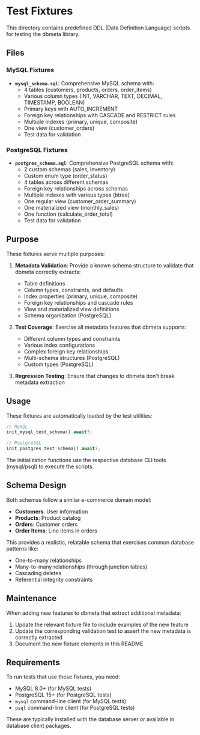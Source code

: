 # Test Fixtures

This directory contains predefined DDL (Data Definition Language) scripts for testing the dbmeta library.

## Files

### MySQL Fixtures

- **`mysql_schema.sql`**: Comprehensive MySQL schema with:
  - 4 tables (customers, products, orders, order_items)
  - Various column types (INT, VARCHAR, TEXT, DECIMAL, TIMESTAMP, BOOLEAN)
  - Primary keys with AUTO_INCREMENT
  - Foreign key relationships with CASCADE and RESTRICT rules
  - Multiple indexes (primary, unique, composite)
  - One view (customer_orders)
  - Test data for validation

### PostgreSQL Fixtures

- **`postgres_schema.sql`**: Comprehensive PostgreSQL schema with:
  - 2 custom schemas (sales, inventory)
  - Custom enum type (order_status)
  - 4 tables across different schemas
  - Foreign key relationships across schemas
  - Multiple indexes with various types (btree)
  - One regular view (customer_order_summary)
  - One materialized view (monthly_sales)
  - One function (calculate_order_total)
  - Test data for validation

## Purpose

These fixtures serve multiple purposes:

1. **Metadata Validation**: Provide a known schema structure to validate that dbmeta correctly extracts:
   - Table definitions
   - Column types, constraints, and defaults
   - Index properties (primary, unique, composite)
   - Foreign key relationships and cascade rules
   - View and materialized view definitions
   - Schema organization (PostgreSQL)

2. **Test Coverage**: Exercise all metadata features that dbmeta supports:
   - Different column types and constraints
   - Various index configurations
   - Complex foreign key relationships
   - Multi-schema structures (PostgreSQL)
   - Custom types (PostgreSQL)

3. **Regression Testing**: Ensure that changes to dbmeta don't break metadata extraction

## Usage

These fixtures are automatically loaded by the test utilities:

```rust
// MySQL
init_mysql_test_schema().await?;

// PostgreSQL
init_postgres_test_schema().await?;
```

The initialization functions use the respective database CLI tools (mysql/psql) to execute the scripts.

## Schema Design

Both schemas follow a similar e-commerce domain model:
- **Customers**: User information
- **Products**: Product catalog
- **Orders**: Customer orders
- **Order Items**: Line items in orders

This provides a realistic, relatable schema that exercises common database patterns like:
- One-to-many relationships
- Many-to-many relationships (through junction tables)
- Cascading deletes
- Referential integrity constraints

## Maintenance

When adding new features to dbmeta that extract additional metadata:

1. Update the relevant fixture file to include examples of the new feature
2. Update the corresponding validation test to assert the new metadata is correctly extracted
3. Document the new fixture elements in this README

## Requirements

To run tests that use these fixtures, you need:

- MySQL 8.0+ (for MySQL tests)
- PostgreSQL 15+ (for PostgreSQL tests)
- `mysql` command-line client (for MySQL tests)
- `psql` command-line client (for PostgreSQL tests)

These are typically installed with the database server or available in database client packages.
